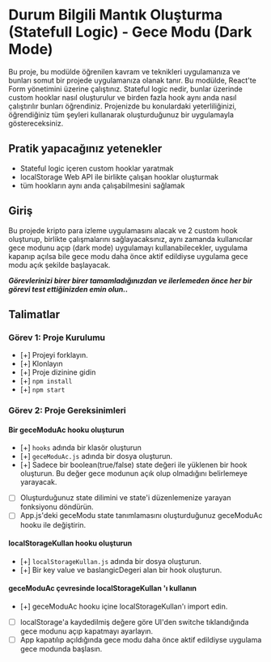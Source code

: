 # Durum Bilgili Mantık Oluşturma (Statefull Logic) - Gece Modu (Dark Mode)

Bu proje, bu modülde öğrenilen kavram ve teknikleri uygulamanıza ve bunları somut bir projede uygulamanıza olanak tanır. Bu modülde, React'te Form yönetimini üzerine çalıştınız. Stateful logic nedir, bunlar üzerinde custom hooklar nasıl oluşturulur ve birden fazla hook aynı anda nasıl çalıştırılır bunları öğrendiniz. Projenizde bu konulardaki yeterliliğinizi, öğrendiğiniz tüm şeyleri kullanarak oluşturduğunuz bir uygulamayla göstereceksiniz.

## Pratik yapacağınız yetenekler

- Stateful logic içeren custom hooklar yaratmak
- localStorage Web API ile birlikte çalışan hooklar oluşturmak
- tüm hookların aynı anda çalışabilmesini sağlamak

## Giriş

Bu projede kripto para izleme uygulamasını alacak ve 2 custom hook oluşturup, birlikte çalışmalarını sağlayacaksınız, aynı zamanda kullanıcılar gece modunu açıp (dark mode) uygulamayı kullanabilecekler, uygulama kapanıp açılsa bile gece modu daha önce aktif edildiyse uygulama gece modu açık şekilde başlayacak.

**_Görevlerinizi birer birer tamamladığınızdan ve ilerlemeden önce her bir görevi test ettiğinizden emin olun.._**

## Talimatlar

### Görev 1: Proje Kurulumu

- [+] Projeyi forklayın.
- [+] Klonlayın
- [+] Proje dizinine gidin
- [+] `npm install`
- [+] `npm start`

### Görev 2: Proje Gereksinimleri

#### Bir geceModuAc hooku oluşturun

- [+] `hooks` adında bir klasör oluşturun
- [+] `geceModuAc.js` adında bir dosya oluşturun.
- [+] Sadece bir boolean(true/false) state değeri ile yüklenen bir hook oluşturun. Bu değer gece modunun açık olup olmadığını belirlemeye yarayacak.
- [ ] Oluşturduğunuz state dilimini ve state'i düzenlemenize yarayan fonksiyonu döndürün.
- [ ] App.js'deki geceModu state tanımlamasını oluşturduğunuz geceModuAc hooku ile değiştirin.

#### localStorageKullan hooku oluşturun

- [+] `localStorageKullan.js` adında bir dosya oluşturun.
- [+] Bir key value ve baslangicDegeri alan bir hook oluşturun.

#### geceModuAc çevresinde localStorageKullan 'ı kullanın

- [+] geceModuAc hooku içine localStorageKullan'ı import edin.
- [ ] localStorage'a kaydedilmiş değere göre UI'den switche tıklandığında gece modunu açıp kapatmayı ayarlayın.
- [ ] App kapatılıp açıldığında gece modu daha önce aktif edildiyse uygulama gece modunda başlasın.
